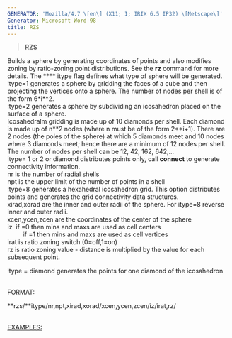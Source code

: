 ```yaml
---
GENERATOR: 'Mozilla/4.7 \[en\] (X11; I; IRIX 6.5 IP32) \[Netscape\]'
Generator: Microsoft Word 98
title: RZS
---
```


> **RZS**

Builds a sphere by generating coordinates of points and also modifies
zoning by ratio-zoning point distributions. See the **rz** command for
more details. The **** itype flag defines what type of sphere will be
generated.\
itype=1 generates a sphere by gridding the faces of a cube and then
projecting the vertices onto a sphere. The number of nodes per shell is
of the form 6\*i\*\*2.\
itype=2 generates a sphere by subdividing an icosahedron placed on the
surface of a sphere.\
Icosahedralm gridding is made up of 10 diamonds per shell. Each diamond
is made up of n\*\*2 nodes (where n must be of the form 2\*\*i+1). There
are 2 nodes (the poles of the sphere) at which 5 diamonds meet and 10
nodes where 3 diamonds meet; hence there are a minimum of 12 nodes per
shell. The number of nodes per shell can be 12, 42, 162, 642,...\
itype= 1 or 2 or diamond distributes points only, call **connect** to
generate connectivity information.\
nr is the number of radial shells\
npt is the upper limit of the number of points in a shell\
itype=8 generates a hexahedral icosahedron grid. This option distributes
points and generates the grid connectivity data structures.\
xirad,xorad are the inner and outer radii of the sphere. For itype=8
reverse inner and outer radii.\
xcen,ycen,zcen are the coordinates of the center of the sphere\
iz  if =0 then mins and maxs are used as cell centers\
         if =1 then mins and maxs are used as cell vertices\
irat is ratio zoning switch (0=off,1=on)\
rz is ratio zoning value - distance is multiplied by the value for each
subsequent point.

itype = diamond generates the points for one diamond of the icosahedron\
 

FORMAT:

**rzs/**itype/nr,npt,xirad,xorad/xcen,ycen,zcen/iz/irat,rz/\
 

[EXAMPLES:](/usr/people/janw/lagrit_test_case/createpts/test/html/example3.html)

